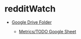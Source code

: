 # redditWatch

* [Google Drive Folder](https://drive.google.com/drive/folders/1zcMOqvRlzdDoHx6r1kONlnCnJ_s4OIYR?usp=sharing)

  * [Metrics/TODO Google Sheet](https://docs.google.com/spreadsheets/d/1qRf6NGRwkGP9zvqm_C3o48RVJbDuzBx7kjgNZ-ajGL0/edit?usp=sharing)
